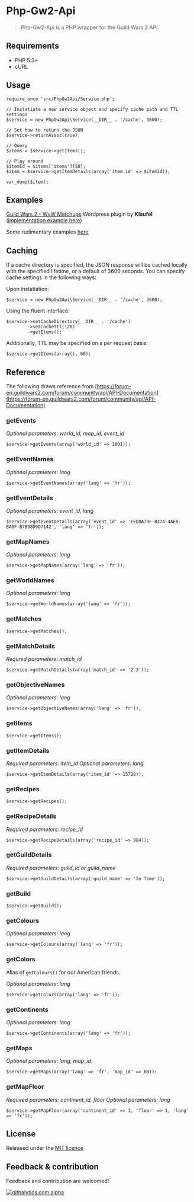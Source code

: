 Php-Gw2-Api
=========

>Php-Gw2-Api is a PHP wrapper for the Guild Wars 2 API.

Requirements
-
- PHP 5.3+
- cURL

Usage
-

    require_once 'src/PhpGw2Api/Service.php';
    
    // Instatiate a new service object and specify cache path and TTL settings
    $service = new PhpGw2Api\Service(__DIR__ . '/cache', 3600);
    
    // Set how to return the JSON
    $service->returnAssoc(true);
    
    // Query 
    $items = $service->getItems();
    
    // Play around
    $itemId = $items['items'][50];
    $item = $service->getItemDetails(array('item_id' => $itemId));

    var_dump($item);

Examples
-

[Guild Wars 2 - WvW Matchups](http://wordpress.org/plugins/guild-wars-2-wvw-matchups/) Wordpress plugin by **Klaufel** ([implementation example here](http://www.klaufel.com/guild-wars-2-wvw-matchups/))

Some rudimentary examples [here](http://www.gw2dashboard.net/)

Caching
-
If a cache directory is specified, the JSON response will be cached locally with the specified lifetime, or a default of 3600 seconds.
You can specify cache settings in the following ways:

Upon instatiation:

    $service = new PhpGw2Api\Service(__DIR__ . '/cache', 3600);

Using the fluent interface:

    $service->setCacheDirectory(__DIR__ . '/cache')
            ->setCacheTtl(120)
            ->getItems();

Additionally, TTL may be specified on a per request basis:

    $service->getItems(array(), 60);

Reference
-

The following draws reference from [https://forum-en.guildwars2.com/forum/community/api/API-Documentation](https://forum-en.guildwars2.com/forum/community/api/API-Documentation)

### getEvents

*Optional parameters: world_id, map_id, event_id*

    $service->getEvents(array('world_id' => 1001));
    
### getEventNames

*Optional parameters: lang*

    $service->getEventNames(array('lang' => 'fr'));

### getEventDetails

*Optional parameters: event_id, lang*

    $service->getEventDetails(array('event_id' => 'EED8A79F-B374-4AE6-BA6F-B7B98D9D7142', 'lang' => 'fr'));
    
### getMapNames

*Optional parameters: lang*

    $service->getMapNames(array('lang' => 'fr'));
    
### getWorldNames

*Optional parameters: lang*

    $service->getWorldNames(array('lang' => 'fr'));
    
### getMatches

    $service->getMatches();
    
### getMatchDetails

*Requred parameters: match_id*

    $service->getMatchDetails(array('match_id' => '2-3'));
    
### getObjectiveNames

*Optional parameters: lang*

    $service->getObjectiveNames(array('lang' => 'fr'));
    
### getItems

    $service->getItems();
    
### getItemDetails

*Required parameters: item_id*
*Optional parameters: lang*

    $service->getItemDetails(array('item_id' => 15728));
    
### getRecipes

    $service->getRecipes();
    
### getRecipeDetails

*Required parameters: recipe_id*

    $service->getRecipeDetails(array('recipe_id' => 984));

### getGuildDetails

*Required parameters: guild_id or guild_name*

    $service->getGuildDetails(array('guild_name' => 'In Time'));

### getBuild

    $service->getBuild();

### getColours

*Optional parameters: lang*

    $service->getColours(array('lang' => 'fr'));

### getColors

Alias of `getColours()` for our American friends.

*Optional parameters: lang*

    $service->getColors(array('lang' => 'fr'));

### getContinents

*Optional parameters: lang*

    $service->getContinents(array('lang' => 'fr'));

### getMaps

*Optional parameters: lang, map_id*

    $service->getMaps(array('lang' => 'fr', 'map_id' => 80));

### getMapFloor

*Required parameters: continent_id, floor*
*Optional parameters: lang*

    $service->getMapFloor(array('continent_id' => 1, 'floor' => 1, 'lang' => 'fr'));

License
- 
Released under the [MIT licence](http://opensource.org/licenses/MIT)

Feedback & contribution
-
Feedback and contribution are welcomed!

[![githalytics.com alpha](https://cruel-carlota.pagodabox.com/51a795241ce6563768e2107dbe650e5a "githalytics.com")](http://githalytics.com/jamesmcfadden/Php-Gw2-Api)
